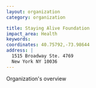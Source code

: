 ```yaml
---
layout: organization
category: organization

title: Staying Alive Foundation
impact_area: Health
keywords: 
coordinates: 40.75792,-73.98644
address: |
  1515 Broadway Ste. 4769
  New York NY 10036
---
```

Organization's overview

